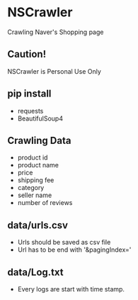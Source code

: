 # NSCrawler
Crawling Naver's Shopping page


## Caution!
NSCrawler is Personal Use Only

## pip install
- requests
- BeautifulSoup4

## Crawling Data
- product id
- product name
- price
- shipping fee
- category
- seller name
- number of reviews

## data/urls.csv
- Urls should be saved as csv file
- Url has to be end with '&pagingIndex='

## data/Log.txt
- Every logs are start with time stamp.
